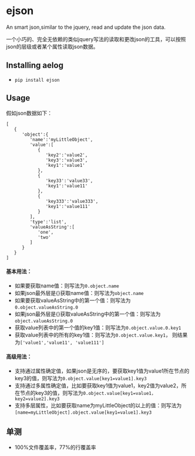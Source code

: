 # ejson
An smart json,similar to the jquery, read and update the json data.

一个小巧的、完全无依赖的类似jquery写法的读取和更改json的工具，可以按照json的层级或者某个属性读取json数据。

## Installing aelog
- ```pip install ejson```

## Usage
假如json数据如下：
```
[
   {
      'object':{
         'name':'myLittleObject',
         'value':[
            {
               'key2':'value2',
               'key3':'value3',
               'key1':'value1'
            },
            {
               'key33':'value33',
               'key1':'value11'
            },
            {
               'key333':'value333',
               'key1':'value111'
            }
         ],
         'type':'list',
         'valueAsString':[
            'one',
            'two'
         ]
      }
   }
]
```
#### 基本用法：
- 如果要获取name值：则写法为```0.object.name```
- 如果json最外层是{}获取name值：则写法为```object.name```
- 如果要获取valueAsString中的第一个值：则写法为```0.object.valueAsString.0```
- 如果json最外层是{}获取valueAsString中的第一个值：则写法为```object.valueAsString.0```
- 获取value列表中的第一个值的key1值：则写法为```0.object.value.0.key1```
- 获取value列表中的所有的key1值：则写法为```0.object.value.key1```， 则结果为```['value1','value11', 'value111']```
#### 高级用法：
- 支持通过属性确定值，如果json是无序的，要获取key1值为value1所在节点的key3的值，则写法为```0.object.value[key1=value1].key3```
- 支持通过多属性确定值，比如要获取key1值为value1，key2值为value2，所在节点的key3的值，则写法为```0.object.value[key1=value1，key2=value2].key3```
- 支持多层属性，比如要获取name为myLittleObject的以上的值：则写法为```[name=myLittleObject].object.value[key1=value1].key3```


## 单测
- 100%文件覆盖率，77%的行覆盖率
